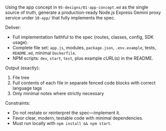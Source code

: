 Using the app concept in `95-designs/01-app-concept.md` as the single source of truth, generate a production-ready Node.js Express Gemini proxy service under `10-app/` that fully implements the spec.

Deliver:
- Full implementation faithful to the spec (routes, classes, config, SDK usage).
- Complete file set: `app.js`, modules, `package.json`, `.env.example`, tests, `README.md`, minimal `Dockerfile`.
- NPM scripts: `dev`, `start`, `test`, plus example cURL(s) in the README.

Output (exactly):
1) File tree
2) Full contents of each file in separate fenced code blocks with correct language tags
3) Only minimal notes where strictly necessary

Constraints:
- Do not restate or reinterpret the spec—implement it.
- Favor clear, modern, testable code with minimal dependencies.
- Must run locally with `npm install && npm start`.

